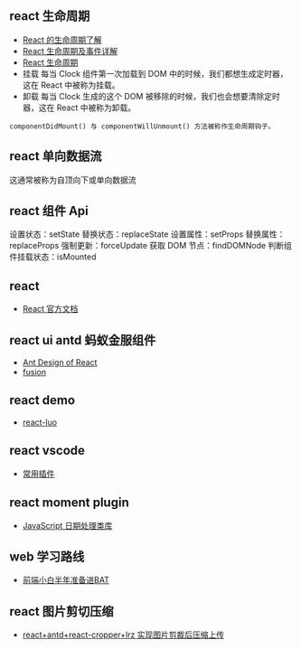 ## react 生命周期

-   [React 的生命周期了解](https://blog.csdn.net/ruike1400360107/article/details/89554753)
-   [React 生命周期及事件详解](https://blog.csdn.net/limm33/article/details/50942808)
-   [React 生命周期](https://www.cnblogs.com/yangzhou33/p/8799278.html)
-   挂载
    每当 Clock 组件第一次加载到 DOM 中的时候，我们都想生成定时器，这在 React 中被称为挂载。
-   卸载
    每当 Clock 生成的这个 DOM 被移除的时候，我们也会想要清除定时器，这在 React 中被称为卸载。

```
componentDidMount() 与 componentWillUnmount() 方法被称作生命周期钩子。
```

## react 单向数据流

这通常被称为自顶向下或单向数据流

## react 组件 Api

设置状态：setState
替换状态：replaceState
设置属性：setProps
替换属性：replaceProps
强制更新：forceUpdate
获取 DOM 节点：findDOMNode
判断组件挂载状态：isMounted

## react

-   [React 官方文档](https://react.docschina.org/)

## react ui antd 蚂蚁金服组件

-   [Ant Design of React](https://ant.design/docs/react/introduce-cn)
-   [fusion](https://github.com/alibaba-fusion/next)

## react demo

-   [react-luo](https://github.com/javaLuo/react-luo)

## react vscode

-   [常用插件](https://www.cnblogs.com/honeynm/p/10024872.html)

## react moment plugin

-   [JavaScript 日期处理类库](http://momentjs.cn/)

## web 学习路线
* [前端小白半年准备进BAT](https://github.com/brickspert/blog/issues/16)

## react 图片剪切压缩
* [react+antd+react-cropper+lrz 实现图片剪裁后压缩上传](https://blog.csdn.net/genius_yym/article/details/82857907)

